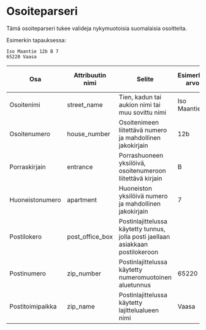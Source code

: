 # Osoiteparseri

Tämä osoiteparseri tukee valideja nykymuotoisia suomalaisia osoitteita.

Esimerkin tapauksessa:
```
Iso Maantie 12b B 7
65220 Vaasa
```

| Osa              | Attribuutin nimi | Selite                                                                           | Esimerkin arvo | Muita mahdollisia arvoja |
| ---------------- | ---------------- | -------------------------------------------------------------------------------- | -------------- | ------------------------ |
| Osoitenimi       | street_name      | Tien, kadun tai aukion nimi tai muu sovittu nimi                                 | Iso Maantie    | Vasikkasaari             |
| Osoitenumero     | house_number     | Osoitenimeen liitettävä numero ja mahdollinen jakokirjain                        | 12b            | 7, 12-14                 |
| Porraskirjain    | entrance         | Porrashuoneen yksilöivä, osoitenumeroon liitettävä kirjain                       | B              | A, C                     |
| Huoneistonumero  | apartment        | Huoneiston yksilöivä numero ja mahdollinen jakokirjain                           | 7              | 1, 12a                   |
| Postilokero      | post_office_box  | Postinlajittelussa käytetty tunnus, jolla posti jaellaan asiakkaan postilokeroon |                | PL154                    |
| Postinumero      | zip_number       | Postinlajittelussa käytetty numeromuotoinen aluetunnus                           | 65220          | 02200, 65100             |
| Postitoimipaikka | zip_name         | Postinlajittelussa käytetty lajittelualueen nimi                                 | Vaasa          | Espoo                    |
